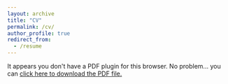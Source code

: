 ```yaml
---
layout: archive
title: "CV"
permalink: /cv/
author_profile: true
redirect_from:
  - /resume
---
```


<object data="/files/Maitreyi_Resume_PhD_Long_copy.pdf" type="application/pdf" width="100%" height="100%">
    <p>It appears you don't have a PDF plugin for this browser. No problem... you can <a href="/files/Maitreyi_Resume_PhD_Long_copy.pdf" download>click here to download the PDF file.</a></p>
</object>



